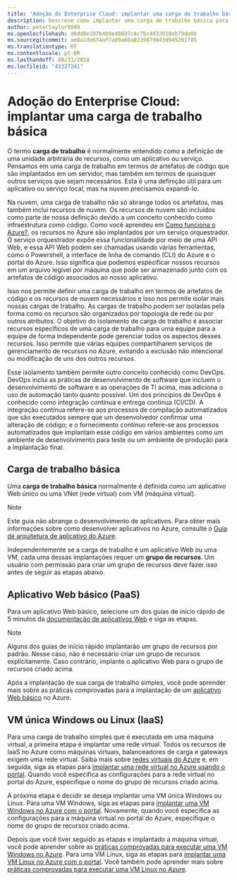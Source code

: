 ```yaml
---
title: 'Adoção do Enterprise Cloud: implantar uma carga de trabalho básica'
description: Descreve como implantar uma carga de trabalho básica para o Azure
author: petertaylor9999
ms.openlocfilehash: d6dd8e107b4b9e48697c4c7bc4d32018eb79de0b
ms.sourcegitcommit: ae8a1de6f4af7a89a66a8339879843d945201f85
ms.translationtype: HT
ms.contentlocale: pt-BR
ms.lasthandoff: 08/31/2018
ms.locfileid: "43327241"
---
```

# <a name="enterprise-cloud-adoption-deploy-a-basic-workload"></a>Adoção do Enterprise Cloud: implantar uma carga de trabalho básica

O termo **carga de trabalho** é normalmente entendido como a definição de uma unidade arbitrária de recursos, como um aplicativo ou serviço. Pensamos em uma carga de trabalho em termos de artefatos de código que são implantados em um servidor, mas também em termos de quaisquer outros serviços que sejam necessários. Esta é uma definição útil para um aplicativo ou serviço local, mas na nuvem precisamos expandi-lo.

Na nuvem, uma carga de trabalho não só abrange todos os artefatos, mas também inclui recursos de nuvem. Os recursos de nuvem são incluídos como parte de nossa definição devido a um conceito conhecido como infraestrutura como código. Como você aprendeu em [Como funciona o Azure?](../getting-started/what-is-azure.md), os recursos no Azure são implantados por um serviço orquestrador. O serviço orquestrador expõe essa funcionalidade por meio de uma API Web, e essa API Web podem ser chamadas usando várias ferramentas, como o Powershell, a interface de linha de comando (CLI) do Azure e o portal do Azure. Isso significa que podemos especificar nossos recursos em um arquivo legível por máquina que pode ser armazenado junto com os artefatos de código associados ao nosso aplicativo.

Isso nos permite definir uma carga de trabalho em termos de artefatos de código e os recursos de nuvem necessários e isso nos permite isolar mais nossas cargas de trabalho. As cargas de trabalho podem ser isoladas pela forma como os recursos são organizados por topologia de rede ou por outros atributos. O objetivo do isolamento de carga de trabalho é associar recursos específicos de uma carga de trabalho para uma equipe para a equipe de forma independente pode gerenciar todos os aspectos desses recursos. Isso permite que várias equipes compartilharem serviços de gerenciamento de recursos no Azure, evitando a exclusão não intencional ou modificação de uns dos outros recursos.

Esse isolamento também permite outro conceito conhecido como DevOps. DevOps inclui as práticas de desenvolvimento de software que incluem o desenvolvimento de software e as operações de TI acima, mas adiciona o uso de automação tanto quanto possível. Um dos princípios de DevOps é conhecido como integração contínua e entrega contínua (CI/CD). A integração contínua refere-se aos processos de compilação automatizados que são executados sempre que um desenvolvedor confirmar uma alteração de código; e o fornecimento contínuo refere-se aos processos automatizados que implantam esse código em vários ambientes como um ambiente de desenvolvimento para teste ou um ambiente de produção para a implantação final.

## <a name="basic-workload"></a>Carga de trabalho básica

Uma **carga de trabalho básica** normalmente é definida como um aplicativo Web único ou uma VNet (rede virtual) com VM (máquina virtual). 

> [!NOTE]
> Este guia não abrange o desenvolvimento de aplicativos. Para obter mais informações sobre como desenvolver aplicativos no Azure, consulte o [Guia de arquitetura de aplicativo do Azure](/azure/architecture/guide/).

Independentemente se a carga de trabalho é um aplicativo Web ou uma VM, cada uma dessas implantações requer um **grupo de recursos**. Um usuário com permissão para criar um grupo de recursos deve fazer isso antes de seguir as etapas abaixo.

## <a name="basic-web-application-paas"></a>Aplicativo Web básico (PaaS)

Para um aplicativo Web básico, selecione um dos guias de início rápido de 5 minutos da [documentação de aplicativos Web](/azure/app-service?toc=/azure/architecture/cloud-adoption-guide/toc.json) e siga as etapas. 

> [!NOTE]
> Alguns dos guias de início rápido implantarão um grupo de recursos por padrão. Nesse caso, não é necessário criar um grupo de recursos explicitamente. Caso contrário, implante o aplicativo Web para o grupo de recursos criado acima.

Após a implantação de sua carga de trabalho simples, você pode aprender mais sobre as práticas comprovadas para a implantação de um [aplicativo Web básico](/azure/architecture/reference-architectures/app-service-web-app/basic-web-app?toc=/azure/architecture/cloud-adoption-guide/toc.json) no Azure.

## <a name="single-windows-or-linux-vm-iaas"></a>VM única Windows ou Linux (IaaS)

Para uma carga de trabalho simples que é executada em uma máquina virtual, a primeira etapa é implantar uma rede virtual. Todos os recursos de IaaS no Azure como máquinas virtuais, balanceadores de carga e gateways exigem uma rede virtual. Saiba mais sobre [redes virtuais do Azure](/azure/virtual-network/virtual-networks-overview?toc=/azure/architecture/cloud-adoption-guide/toc.json) e, em seguida, siga as etapas para [implantar uma rede virtual no Azure usando o portal](/azure/virtual-network/quick-create-portal?toc=/azure/architecture/cloud-adoption-guide/toc.json). Quando você especifica as configurações para a rede virtual no portal do Azure, especifique o nome do grupo de recursos criado acima.

A próxima etapa é decidir se deseja implantar uma VM única Windows ou Linux. Para uma VM Windows, siga as etapas para [implantar uma VM Windows no Azure com o portal](/azure/virtual-machines/windows/quick-create-portal?toc=/azure/architecture/cloud-adoption-guide/toc.json). Novamente, quando você especifica as configurações para a máquina virtual no portal do Azure, especifique o nome do grupo de recursos criado acima.

Depois que você tiver seguido as etapas e implantado a máquina virtual, você pode aprender sobre as [práticas comprovadas para executar uma VM Windows no Azure](/azure/architecture/reference-architectures/virtual-machines-windows/single-vm?toc=/azure/architecture/cloud-adoption-guide/toc.json). Para uma VM Linux, siga as etapas para [implantar uma VM Linux no Azure com o portal](/azure/virtual-machines/linux/quick-create-portal?toc=/azure/architecture/cloud-adoption-guide/toc.json). Você também pode aprender mais sobre [práticas comprovadas para executar uma VM Linux no Azure](/azure/architecture/reference-architectures/virtual-machines-linux/single-vm?toc=/azure/architecture/cloud-adoption-guide/toc.json).